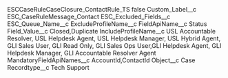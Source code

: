 <?xml version="1.0" encoding="UTF-8"?>
<CustomMetadata xmlns="http://soap.sforce.com/2006/04/metadata" xmlns:xsi="http://www.w3.org/2001/XMLSchema-instance" xmlns:xsd="http://www.w3.org/2001/XMLSchema">
    <label>ESCCaseRuleCaseClosure_ContactRule_TS</label>
    <protected>false</protected>
    <values>
        <field>Custom_Label__c</field>
        <value xsi:type="xsd:string">ESC_CaseRuleMessage_Contact</value>
    </values>
    <values>
        <field>ESC_Excluded_Fields__c</field>
        <value xsi:nil="true"/>
    </values>
    <values>
        <field>ESC_Queue_Name__c</field>
        <value xsi:nil="true"/>
    </values>
    <values>
        <field>ExcludeProfileName__c</field>
        <value xsi:nil="true"/>
    </values>
    <values>
        <field>FieldApiName__c</field>
        <value xsi:type="xsd:string">Status</value>
    </values>
    <values>
        <field>Field_Value__c</field>
        <value xsi:type="xsd:string">Closed,Duplicate</value>
    </values>
    <values>
        <field>IncludeProfileName__c</field>
        <value xsi:type="xsd:string">USL Accountable Resolver, USL Helpdesk Agent, USL Helpdesk Manager, USL Hybrid Agent, GLI Sales User, GLI Read Only, GLI Sales Ops User,GLI Helpdesk Agent, GLI Helpdesk Manager, GLI Accountable Resolver Agent</value>
    </values>
    <values>
        <field>MandatoryFieldApiNames__c</field>
        <value xsi:type="xsd:string">AccountId,ContactId</value>
    </values>
    <values>
        <field>Object__c</field>
        <value xsi:type="xsd:string">Case</value>
    </values>
    <values>
        <field>Recordtype__c</field>
        <value xsi:type="xsd:string">Tech Support</value>
    </values>
</CustomMetadata>
